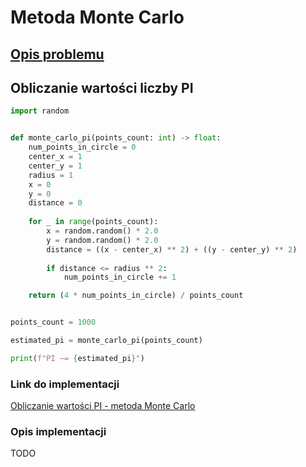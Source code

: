 # Metoda Monte Carlo

## [Opis problemu](../../../../algorithms/numerical-methods/monte-carlo.md)


## Obliczanie wartości liczby PI

```python
import random


def monte_carlo_pi(points_count: int) -> float:
    num_points_in_circle = 0
    center_x = 1
    center_y = 1
    radius = 1
    x = 0
    y = 0
    distance = 0
    
    for _ in range(points_count):
        x = random.random() * 2.0
        y = random.random() * 2.0
        distance = ((x - center_x) ** 2) + ((y - center_y) ** 2)
        
        if distance <= radius ** 2:
            num_points_in_circle += 1

    return (4 * num_points_in_circle) / points_count


points_count = 1000

estimated_pi = monte_carlo_pi(points_count)

print(f"PI ~= {estimated_pi}")
```

### Link do implementacji

[Obliczanie wartości PI - metoda Monte Carlo](https://ideone.com/lGXTa2)

### Opis implementacji

TODO
